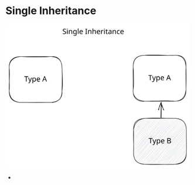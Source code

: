 # Single Inheritance



<img src="../../.gitbook/assets/file.excalidraw (5).svg" alt="" class="gitbook-drawing">





*

